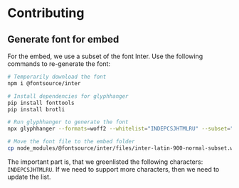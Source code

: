# Contributing

## Generate font for embed

For the embed, we use a subset of the font Inter. Use the following commands to re-generate the font:

```sh
# Temporarily download the font
npm i @fontsource/inter

# Install dependencies for glyphhanger
pip install fonttools
pip install brotli

# Run glyphhanger to generate the font
npx glyphhanger --formats=woff2 --whitelist="INDEPCSJHTMLRU" --subset="node_modules/@fontsource/inter/files/inter-latin-900-normal.woff2" --css

# Move the font file to the embed folder
cp node_modules/@fontsource/inter/files/inter-latin-900-normal-subset.woff2 src/embed/font
```

The important part is, that we greenlisted the following characters: `INDEPCSJHTMLRU`. If we need to support more characters, then we need to update the list.
